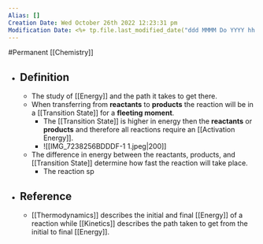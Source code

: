 ```yaml
---
Alias: []
Creation Date: Wed October 26th 2022 12:23:31 pm 
Modification Date: <%+ tp.file.last_modified_date("ddd MMMM Do YYYY hh:mm:ss a") %>
---
```

#Permanent [[Chemistry]]

- ## Definition
	- The study of [[Energy]] and the path it takes to get there.
	- When transferring from **reactants** to **products** the reaction will be in a [[Transition State]] for a **fleeting moment**.
		- The [[Transition State]] is higher in energy then the **reactants** or **products** and therefore all reactions require an [[Activation Energy]].
		- ![[IMG_7238256BDDDF-1 1.jpeg|200]]
	- The difference in energy between the reactants, products, and [[Transition State]] determine how fast the reaction will take place.
		- The reaction sp
- ## Reference
	- [[Thermodynamics]] describes the initial and final [[Energy]] of a reaction while [[Kinetics]] describes the path taken to get from the initial to final [[Energy]].